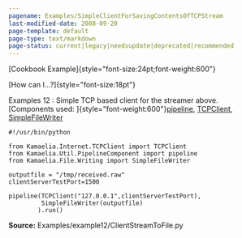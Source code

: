 ```yaml
---
pagename: Examples/SimpleClientForSavingContentsOfTCPStream
last-modified-date: 2008-09-20
page-template: default
page-type: text/markdown
page-status: current|legacy|needsupdate|deprecated|recommended
---
```

[Cookbook Example]{style="font-size:24pt;font-weight:600"}

[How can I\...?]{style="font-size:18pt"}

Examples 12 : Simple TCP based client for the streamer above.
[Components used:
]{style="font-weight:600"}[pipeline](/Components/pydoc/Kamaelia.Util.PipelineComponent.pipeline.html),
[TCPClient](/Components/pydoc/Kamaelia.Internet.TCPClient.TCPClient.html),
[SimpleFileWriter](/Components/pydoc/Kamaelia.File.Writing.SimpleFileWriter.html)

```{.python}
#!/usr/bin/python

from Kamaelia.Internet.TCPClient import TCPClient
from Kamaelia.Util.PipelineComponent import pipeline
from Kamaelia.File.Writing import SimpleFileWriter

outputfile = "/tmp/received.raw"
clientServerTestPort=1500

pipeline(TCPClient("127.0.0.1",clientServerTestPort),
         SimpleFileWriter(outputfile)
        ).run()
```

**Source:** Examples/example12/ClientStreamToFile.py
